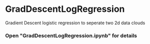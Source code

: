 # GradDescentLogRegression
Gradient Descent logistic regression to seperate two 2d data clouds


### Open "GradDescentLogRegression.ipynb" for details
